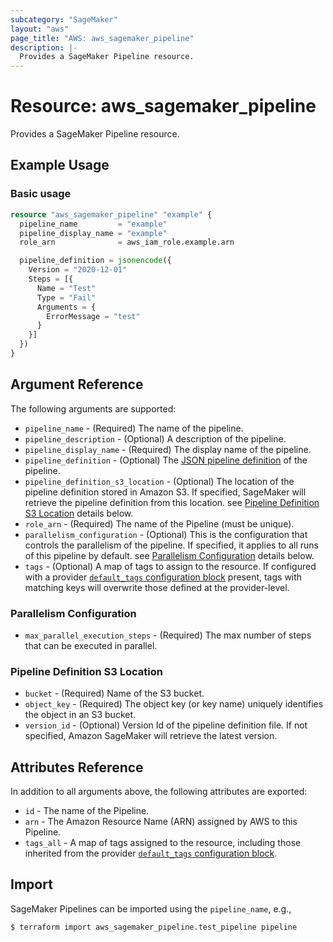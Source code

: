```yaml
---
subcategory: "SageMaker"
layout: "aws"
page_title: "AWS: aws_sagemaker_pipeline"
description: |-
  Provides a SageMaker Pipeline resource.
---
```


# Resource: aws_sagemaker_pipeline

Provides a SageMaker Pipeline resource.

## Example Usage

### Basic usage

```terraform
resource "aws_sagemaker_pipeline" "example" {
  pipeline_name         = "example"
  pipeline_display_name = "example"
  role_arn              = aws_iam_role.example.arn

  pipeline_definition = jsonencode({
    Version = "2020-12-01"
    Steps = [{
      Name = "Test"
      Type = "Fail"
      Arguments = {
        ErrorMessage = "test"
      }
    }]
  })
}
```

## Argument Reference

The following arguments are supported:

* `pipeline_name` - (Required) The name of the pipeline.
* `pipeline_description` - (Optional) A description of the pipeline.
* `pipeline_display_name` - (Required) The display name of the pipeline.
* `pipeline_definition` - (Optional) The [JSON pipeline definition](https://aws-sagemaker-mlops.github.io/sagemaker-model-building-pipeline-definition-JSON-schema/) of the pipeline.
* `pipeline_definition_s3_location` - (Optional) The location of the pipeline definition stored in Amazon S3. If specified, SageMaker will retrieve the pipeline definition from this location. see [Pipeline Definition S3 Location](#pipeline-definition-s3-location) details below.
* `role_arn` - (Required) The name of the Pipeline (must be unique).
* `parallelism_configuration` - (Optional) This is the configuration that controls the parallelism of the pipeline. If specified, it applies to all runs of this pipeline by default. see [Parallelism Configuration](#parallelism-configuration) details below.
* `tags` - (Optional) A map of tags to assign to the resource. If configured with a provider [`default_tags` configuration block](https://registry.terraform.io/providers/hashicorp/aws/latest/docs#default_tags-configuration-block) present, tags with matching keys will overwrite those defined at the provider-level.

### Parallelism Configuration

* `max_parallel_execution_steps` - (Required) The max number of steps that can be executed in parallel.

### Pipeline Definition S3 Location

* `bucket` - (Required) Name of the S3 bucket.
* `object_key` - (Required) The object key (or key name) uniquely identifies the object in an S3 bucket.
* `version_id` - (Optional) Version Id of the pipeline definition file. If not specified, Amazon SageMaker will retrieve the latest version.

## Attributes Reference

In addition to all arguments above, the following attributes are exported:

* `id` - The name of the Pipeline.
* `arn` - The Amazon Resource Name (ARN) assigned by AWS to this Pipeline.
* `tags_all` - A map of tags assigned to the resource, including those inherited from the provider [`default_tags` configuration block](https://registry.terraform.io/providers/hashicorp/aws/latest/docs#default_tags-configuration-block).

## Import

SageMaker Pipelines can be imported using the `pipeline_name`, e.g.,

```
$ terraform import aws_sagemaker_pipeline.test_pipeline pipeline
```
